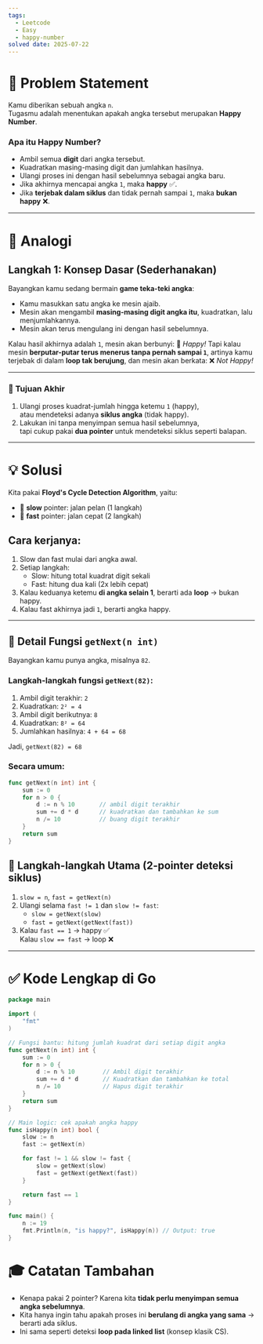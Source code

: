 ```yaml
---
tags:
  - Leetcode
  - Easy
  - happy-number
solved date: 2025-07-22
---
```

# 🧩 Problem Statement

Kamu diberikan sebuah angka `n`.  
Tugasmu adalah menentukan apakah angka tersebut merupakan **Happy Number**.
### Apa itu Happy Number?
- Ambil semua **digit** dari angka tersebut.
- Kuadratkan masing-masing digit dan jumlahkan hasilnya.
- Ulangi proses ini dengan hasil sebelumnya sebagai angka baru.
- Jika akhirnya mencapai angka `1`, maka **happy** ✅.
- Jika **terjebak dalam siklus** dan tidak pernah sampai `1`, maka **bukan happy** ❌.

---
# 🔄 Analogi
## Langkah 1: Konsep Dasar (Sederhanakan)
Bayangkan kamu sedang bermain **game teka-teki angka**:
- Kamu masukkan satu angka ke mesin ajaib.
- Mesin akan mengambil **masing-masing digit angka itu**, kuadratkan, lalu menjumlahkannya.
- Mesin akan terus mengulang ini dengan hasil sebelumnya.

Kalau hasil akhirnya adalah `1`, mesin akan berbunyi: 🎉 _Happy!_
Tapi kalau mesin **berputar-putar terus menerus tanpa pernah sampai `1`**, artinya kamu terjebak di dalam **loop tak berujung**, dan mesin akan berkata: ❌ _Not Happy!_

---

### 🎯 Tujuan Akhir
1. Ulangi proses kuadrat-jumlah hingga ketemu `1` (happy),  
    atau mendeteksi adanya **siklus angka** (tidak happy).
2. Lakukan ini tanpa menyimpan semua hasil sebelumnya,  
    tapi cukup pakai **dua pointer** untuk mendeteksi siklus seperti balapan.
---
# 💡 Solusi
Kita pakai **Floyd's Cycle Detection Algorithm**, yaitu:
- 🐢 **slow** pointer: jalan pelan (1 langkah)
- 🐇 **fast** pointer: jalan cepat (2 langkah)

## Cara kerjanya:
1. Slow dan fast mulai dari angka awal.
2. Setiap langkah:
    - Slow: hitung total kuadrat digit sekali
    - Fast: hitung dua kali (2x lebih cepat)
3. Kalau keduanya ketemu **di angka selain 1**, berarti ada **loop** → bukan happy.
4. Kalau fast akhirnya jadi `1`, berarti angka happy.

---
## 🧮 Detail Fungsi `getNext(n int)`
Bayangkan kamu punya angka, misalnya `82`.
### Langkah-langkah fungsi `getNext(82)`:
1. Ambil digit terakhir: `2`
2. Kuadratkan: `2² = 4`
3. Ambil digit berikutnya: `8`
4. Kuadratkan: `8² = 64`
5. Jumlahkan hasilnya: `4 + 64 = 68`

Jadi, `getNext(82) = 68`
### Secara umum:
```Go
func getNext(n int) int {
    sum := 0
    for n > 0 {
        d := n % 10       // ambil digit terakhir
        sum += d * d      // kuadratkan dan tambahkan ke sum
        n /= 10           // buang digit terakhir
    }
    return sum
}
```


## 🧮 Langkah-langkah Utama (2-pointer deteksi siklus)
1. `slow = n`, `fast = getNext(n)`
2. Ulangi selama `fast != 1` dan `slow != fast`:
    - `slow = getNext(slow)`
    - `fast = getNext(getNext(fast))`
3. Kalau `fast == 1` → happy ✅  
    Kalau `slow == fast` → loop ❌

---
# ✅ Kode Lengkap di Go
```Go
package main

import (
	"fmt"
)

// Fungsi bantu: hitung jumlah kuadrat dari setiap digit angka
func getNext(n int) int {
	sum := 0
	for n > 0 {
		d := n % 10        // Ambil digit terakhir
		sum += d * d       // Kuadratkan dan tambahkan ke total
		n /= 10            // Hapus digit terakhir
	}
	return sum
}

// Main logic: cek apakah angka happy
func isHappy(n int) bool {
	slow := n
	fast := getNext(n)

	for fast != 1 && slow != fast {
		slow = getNext(slow)
		fast = getNext(getNext(fast))
	}

	return fast == 1
}

func main() {
	n := 19
	fmt.Println(n, "is happy?", isHappy(n)) // Output: true
}
```

# 🎓 Catatan Tambahan
- Kenapa pakai 2 pointer? Karena kita **tidak perlu menyimpan semua angka sebelumnya**.
- Kita hanya ingin tahu apakah proses ini **berulang di angka yang sama** → berarti ada siklus.
- Ini sama seperti deteksi **loop pada linked list** (konsep klasik CS).